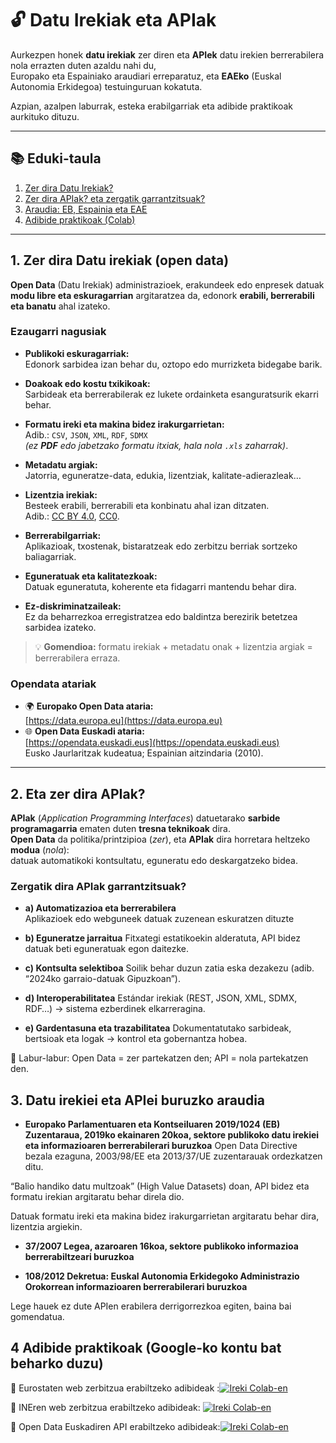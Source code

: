  
# 🔓 Datu Irekiak eta APIak
 
Aurkezpen honek **datu irekiak** zer diren eta **APIek** datu irekien berrerabilera nola errazten duten azaldu nahi du,  
Europako eta Espainiako araudiari erreparatuz, eta **EAEko** (Euskal Autonomia Erkidegoa) testuinguruan kokatuta. 

Azpian, azalpen laburrak, esteka erabilgarriak eta adibide praktikoak aurkituko dituzu.

---

## 📚 Eduki-taula

1. [Zer dira Datu Irekiak?](#1-zer-dira-datu-irekiak-open-data)  
2. [Zer dira APIak? eta zergatik garrantzitsuak?](#2-eta-zer-dira-apiak)  
3. [Araudia: EB, Espainia eta EAE](#3-datu-irekiei-eta-apiei-buruzko-arauadia)  
4. [Adibide praktikoak (Colab)](#4-adibide-praktikoak)  


---

## 1. Zer dira Datu irekiak (open data)

**Open Data** (Datu Irekiak) administrazioek, erakundeek edo enpresek datuak  
**modu libre eta eskuragarrian** argitaratzea da, edonork **erabili, berrerabili eta banatu** ahal izateko.

### Ezaugarri nagusiak

- **Publikoki eskuragarriak:**  
  Edonork sarbidea izan behar du, oztopo edo murrizketa bidegabe barik.

- **Doakoak edo kostu txikikoak:**  
  Sarbideak eta berrerabilerak ez lukete ordainketa esanguratsurik ekarri behar.

- **Formatu ireki eta makina bidez irakurgarrietan:**  
  Adib.: `CSV`, `JSON`, `XML`, `RDF`, `SDMX`  
  *(ez **PDF** edo jabetzako formatu itxiak, hala nola `.xls` zaharrak)*.

- **Metadatu argiak:**  
  Jatorria, eguneratze-data, edukia, lizentziak, kalitate-adierazleak…

- **Lizentzia irekiak:**  
  Besteek erabili, berrerabili eta konbinatu ahal izan ditzaten.  
  Adib.: [CC BY 4.0](https://creativecommons.org/licenses/by/4.0/), [CC0](https://creativecommons.org/publicdomain/zero/1.0/).

- **Berrerabilgarriak:**  
  Aplikazioak, txostenak, bistaratzeak edo zerbitzu berriak sortzeko baliagarriak.

- **Eguneratuak eta kalitatezkoak:**  
  Datuak eguneratuta, koherente eta fidagarri mantendu behar dira.

- **Ez-diskriminatzaileak:**  
  Ez da beharrezkoa erregistratzea edo baldintza berezirik betetzea sarbidea izateko.

> 💡 **Gomendioa:** formatu irekiak + metadatu onak + lizentzia argiak = berrerabilera erraza.

### Opendata atariak

- 🌍 **Europako Open Data ataria:**  
  [https://data.europa.eu](https://data.europa.eu)
- 🌐 **Open Data Euskadi ataria:**  
  [https://opendata.euskadi.eus](https://opendata.euskadi.eus)  
  Eusko Jaurlaritzak kudeatua; Espainian aitzindaria (2010).

---

## 2. Eta zer dira APIak?

**APIak** (*Application Programming Interfaces*) datuetarako **sarbide programagarria** ematen duten **tresna teknikoak** dira.  
**Open Data** da politika/printzipioa (*zer*), eta **APIak** dira horretara heltzeko **modua** (*nola*):  
datuak automatikoki kontsultatu, eguneratu edo deskargatzeko bidea.

### Zergatik dira APIak garrantzitsuak?

- **a) Automatizazioa eta berrerabilera**  
  Aplikazioek edo webguneek datuak zuzenean eskuratzen dituzte

- **b) Eguneratze jarraitua**
Fitxategi estatikoekin alderatuta, API bidez datuak beti eguneratuak egon daitezke.

- **c) Kontsulta selektiboa**
Soilik behar duzun zatia eska dezakezu (adib. “2024ko garraio-datuak Gipuzkoan”).

- **d) Interoperabilitatea**
Estándar irekiak (REST, JSON, XML, SDMX, RDF…) → sistema ezberdinek elkarreragina.

- **e) Gardentasuna eta trazabilitatea**
Dokumentatutako sarbideak, bertsioak eta logak → kontrol eta gobernantza hobea.

🧭 Labur-labur: Open Data = zer partekatzen den; API = nola partekatzen den.

## 3. Datu irekiei eta APIei buruzko araudia

- **Europako Parlamentuaren eta Kontseiluaren 2019/1024 (EB) Zuzentaraua, 2019ko ekainaren 20koa, sektore publikoko datu irekiei eta informazioaren berrerabilerari buruzkoa**
Open Data Directive bezala ezaguna, 2003/98/EE eta 2013/37/UE zuzentarauak ordezkatzen ditu.

“Balio handiko datu multzoak” (High Value Datasets) doan, API bidez eta formatu irekian argitaratu behar direla dio.

Datuak formatu ireki eta makina bidez irakurgarrietan argitaratu behar dira, lizentzia argiekin.

- **37/2007 Legea, azaroaren 16koa, sektore publikoko informazioa berrerabiltzeari buruzkoa**

- **108/2012 Dekretua: Euskal Autonomia Erkidegoko Administrazio Orokorrean informazioaren berrerabilerari buruzkoa**

Lege hauek ez dute APIen erabilera derrigorrezkoa egiten, baina bai gomendatua.


## 4 Adibide praktikoak (Google-ko kontu bat beharko duzu)

📘  Eurostaten web zerbitzua erabiltzeko adibideak :[![Ireki Colab-en](https://colab.research.google.com/assets/colab-badge.svg)](https://colab.research.google.com/github/uxue-sudupe/API-adibideak/blob/main/code_examples/eu/API_Eurostat_eu.ipynb)  

📘  INEren web zerbitzua erabiltzeko adibideak: [![Ireki Colab-en](https://colab.research.google.com/assets/colab-badge.svg)](https://colab.research.google.com/github/uxue-sudupe/API-adibideak/blob/main/code_examples/eu/API_INE_eu.ipynb)  

📘  Open Data Euskadiren API erabiltzeko adibideak:[![Ireki Colab-en](https://colab.research.google.com/assets/colab-badge.svg)](https://colab.research.google.com/github/uxue-sudupe/API-adibideak/blob/main/code_examples/eu/API_Opendata_Euskadi_eu.ipynb)  









